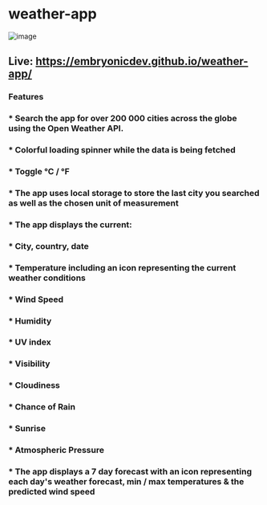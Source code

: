 # weather-app

![image](https://user-images.githubusercontent.com/95647817/174087608-f85a478c-62fd-4694-ab79-037e9a7b1097.png)

## Live: https://embryonicdev.github.io/weather-app/
 
### Features
### * Search the app for over 200 000 cities across the globe using the Open Weather API. 
### * Colorful loading spinner while the data is being fetched
### * Toggle °C / °F
### * The app uses local storage to store the last city you searched as well as the chosen unit of measurement
### * The app displays the current: 
###      * City, country, date
###      * Temperature including an icon representing the current weather conditions
###      * Wind Speed
###      * Humidity
###      * UV index
###      * Visibility
###      * Cloudiness
###      * Chance of Rain
###      * Sunrise
###      * Atmospheric Pressure
### * The app displays a 7 day forecast with an icon representing each day's weather forecast, min / max temperatures & the predicted wind speed
